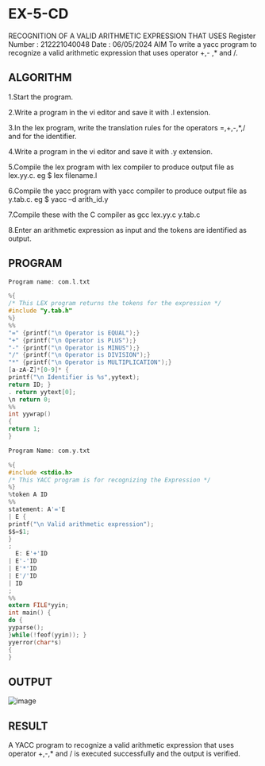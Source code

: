# EX-5-CD
RECOGNITION OF A VALID ARITHMETIC EXPRESSION THAT USES
Register Number : 212221040048
Date : 06/05/2024
AIM
To write a yacc program to recognize a valid arithmetic expression that uses operator +,- ,* and /.

## ALGORITHM
1.Start the program.

2.Write a program in the vi editor and save it with .l extension.

3.In the lex program, write the translation rules for the operators =,+,-,*,/ and for the identifier.

4.Write a program in the vi editor and save it with .y extension.

5.Compile the lex program with lex compiler to produce output file as lex.yy.c. eg $ lex filename.l

6.Compile the yacc program with yacc compiler to produce output file as y.tab.c. eg $ yacc –d arith_id.y

7.Compile these with the C compiler as gcc lex.yy.c y.tab.c

8.Enter an arithmetic expression as input and the tokens are identified as output.

## PROGRAM
```C
Program name: com.l.txt

%{ 
/* This LEX program returns the tokens for the expression */ 
#include "y.tab.h" 
%} 
%% 
"=" {printf("\n Operator is EQUAL");} 
"+" {printf("\n Operator is PLUS");} 
"-" {printf("\n Operator is MINUS");} 
"/" {printf("\n Operator is DIVISION");} 
"*" {printf("\n Operator is MULTIPLICATION");} 
[a-zA-Z]*[0-9]* { 
printf("\n Identifier is %s",yytext); 
return ID; } 
. return yytext[0]; 
\n return 0; 
%% 
int yywrap() 
{ 
return 1; 
}

Program Name: com.y.txt

%{ 
#include <stdio.h> 
/* This YACC program is for recognizing the Expression */ 
%} 
%token A ID 
%% 
statement: A'='E 
| E { 
printf("\n Valid arithmetic expression"); 
$$=$1; 
} 
; 
  E: E'+'ID 
| E'-'ID 
| E'*'ID 
| E'/'ID 
| ID 
; 
%% 
extern FILE*yyin; 
int main() { 
do { 
yyparse(); 
}while(!feof(yyin)); } 
yyerror(char*s) 
{ 
}
```

## OUTPUT

![image](https://github.com/teja2004039/EX-5-CD/assets/151063592/bd9a078e-987c-4816-b03f-c58d5ca3f7c7)


## RESULT

A YACC program to recognize a valid arithmetic expression that uses operator +,-,* and / is executed successfully and the output is verified.

